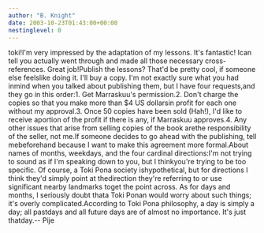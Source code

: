 ```yaml
---
author: "B. Knight"
date: 2003-10-23T01:43:00+00:00
nestinglevel: 0
---
```

toki!I'm very impressed by the adaptation of my lessons. It's fantastic! Ican tell you actually went through and made all those necessary cross- references. Great job!Publish the lessons? That'd be pretty cool, if someone else feelslike doing it. I'll buy a copy. I'm not exactly sure what you had inmind when you talked about publishing them, but I have four requests,and they go in this order:1. Get Marraskuu's permission.2. Don't charge the copies so that you make more than $4 US dollarsin profit for each one without my approval.3. Once 50 copies have been sold (Hah!), I'd like to receive aportion of the profit if there is any, if Marraskuu approves.4. Any other issues that arise from selling copies of the book arethe responsibility of the seller, not me.If someone decides to go ahead with the publishing, tell mebeforehand because I want to make this agreement more formal.About names of months, weekdays, and the four cardinal directions:I'm not trying to sound as if I'm speaking down to you, but I thinkyou're trying to be too specific. Of course, a Toki Pona society ishypothetical, but for directions I think they'd simply point at thedirection they're referring to or use significant nearby landmarks toget the point across. As for days and months, I seriously doubt thata Toki Ponan would worry about such things; it's overly complicated.According to Toki Pona philosophy, a day is simply a day; all pastdays and all future days are of almost no importance. It's just thatday.--
 Pije